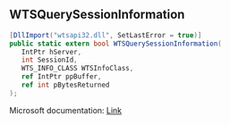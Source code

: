 ## WTSQuerySessionInformation

```csharp
[DllImport("wtsapi32.dll", SetLastError = true)]
public static extern bool WTSQuerySessionInformation(
   IntPtr hServer,
   int SessionId,
   WTS_INFO_CLASS WTSInfoClass,
   ref IntPtr ppBuffer,
   ref int pBytesReturned
);
```

Microsoft documentation: [Link](https://docs.microsoft.com/en-us/windows/win32/api/wtsapi32/nf-wtsapi32-wtsquerysessioninformationa)
